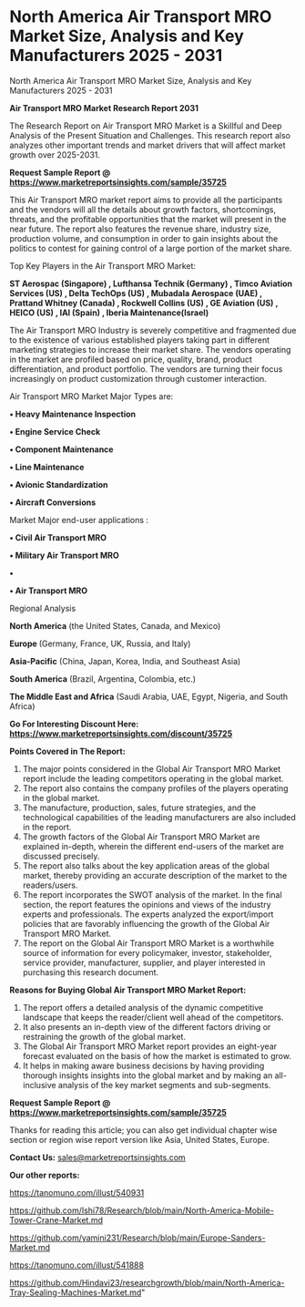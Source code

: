 # North America Air Transport MRO Market Size, Analysis and Key Manufacturers 2025 - 2031
North America Air Transport MRO Market Size, Analysis and Key Manufacturers 2025 - 2031

<strong>Air Transport MRO Market Research Report 2031</strong>

The Research Report on Air Transport MRO Market is a Skillful and Deep Analysis of the Present Situation and Challenges. This research report also analyzes other important trends and market drivers that will affect market growth over 2025-2031.

<strong>Request Sample Report @ <a href=https://www.marketreportsinsights.com/sample/35725>https://www.marketreportsinsights.com/sample/35725</a></strong>

This Air Transport MRO market report aims to provide all the participants and the vendors will all the details about growth factors, shortcomings, threats, and the profitable opportunities that the market will present in the near future. The report also features the revenue share, industry size, production volume, and consumption in order to gain insights about the politics to contest for gaining control of a large portion of the market share.

Top Key Players in the Air Transport MRO Market:

<strong>ST Aerospac (Singapore) , Lufthansa Technik (Germany) , Timco Aviation Services (US) , Delta TechOps (US) , Mubadala Aerospace (UAE) , Prattand Whitney (Canada) , Rockwell Collins (US) , GE Aviation (US) , HEICO (US) , IAI (Spain) , Iberia Maintenance(Israel) </strong>

The Air Transport MRO Industry is severely competitive and fragmented due to the existence of various established players taking part in different marketing strategies to increase their market share. The vendors operating in the market are profiled based on price, quality, brand, product differentiation, and product portfolio. The vendors are turning their focus increasingly on product customization through customer interaction.

Air Transport MRO Market Major Types are:

<strong>•  Heavy Maintenance Inspection 

•  Engine Service Check 

•  Component Maintenance 

•  Line Maintenance 

•  Avionic Standardization 

•  Aircraft Conversions</strong>

Market Major end-user applications :

<strong>•  Civil Air Transport MRO 

•  Military Air Transport MRO 

•  

•  Air Transport MRO</strong>

Regional Analysis

</u><strong><b>North America</b></strong> (the United States, Canada, and Mexico)

<strong><b>Europe </b></strong>(Germany, France, UK, Russia, and Italy)

<strong><b>Asia-Pacific</b></strong> (China, Japan, Korea, India, and Southeast Asia)

<strong><b>South America</b></strong> (Brazil, Argentina, Colombia, etc.)

<strong><b>The Middle East and Africa</b></strong> (Saudi Arabia, UAE, Egypt, Nigeria, and South Africa)

<strong>Go For Interesting Discount Here: <a href=https://www.marketreportsinsights.com/discount/35725>https://www.marketreportsinsights.com/discount/35725</a></strong>

<strong>Points Covered in The Report:</strong>
<ol>
  <li>The major points considered in the Global Air Transport MRO Market report include the leading competitors operating in the global market.</li>
  <li>The report also contains the company profiles of the players operating in the global market.</li>
  <li>The manufacture, production, sales, future strategies, and the technological capabilities of the leading manufacturers are also included in the report.</li>
  <li>The growth factors of the Global Air Transport MRO Market are explained in-depth, wherein the different end-users of the market are discussed precisely.</li>
  <li>The report also talks about the key application areas of the global market, thereby providing an accurate description of the market to the readers/users.</li>
  <li>The report incorporates the SWOT analysis of the market. In the final section, the report features the opinions and views of the industry experts and professionals. The experts analyzed the export/import policies that are favorably influencing the growth of the Global Air Transport MRO Market.</li>
  <li>The report on the Global Air Transport MRO Market is a worthwhile source of information for every policymaker, investor, stakeholder, service provider, manufacturer, supplier, and player interested in purchasing this research document.</li>
</ol>
<strong>Reasons for Buying Global Air Transport MRO Market Report:</strong>

<ol>
  <li>The report offers a detailed analysis of the dynamic competitive landscape that keeps the reader/client well ahead of the competitors.</li>
  <li>It also presents an in-depth view of the different factors driving or restraining the growth of the global market.</li>
  <li>The Global Air Transport MRO Market report provides an eight-year forecast evaluated on the basis of how the market is estimated to grow.</li>
  <li>It helps in making aware business decisions by having providing thorough insights insights into the global market and by making an all-inclusive analysis of the key market segments and sub-segments.</li>
</ol>
<strong>Request Sample Report @ <a href=https://www.marketreportsinsights.com/sample/35725>https://www.marketreportsinsights.com/sample/35725</a></strong>


Thanks for reading this article; you can also get individual chapter wise section or region wise report version like Asia, United States, Europe.

<strong>Contact Us:</strong>
sales@marketreportsinsights.com

<strong>Our other reports:</strong>

<a href=https://tanomuno.com/illust/540931>https://tanomuno.com/illust/540931</a>

<a href=https://github.com/Ishi78/Research/blob/main/North-America-Mobile-Tower-Crane-Market.md>https://github.com/Ishi78/Research/blob/main/North-America-Mobile-Tower-Crane-Market.md</a>

<a href=https://github.com/yamini231/Research/blob/main/Europe-Sanders-Market.md>https://github.com/yamini231/Research/blob/main/Europe-Sanders-Market.md</a>

<a href=https://tanomuno.com/illust/541888>https://tanomuno.com/illust/541888</a>

<a href=https://github.com/Hindavi23/researchgrowth/blob/main/North-America-Tray-Sealing-Machines-Market.md>https://github.com/Hindavi23/researchgrowth/blob/main/North-America-Tray-Sealing-Machines-Market.md</a>"
